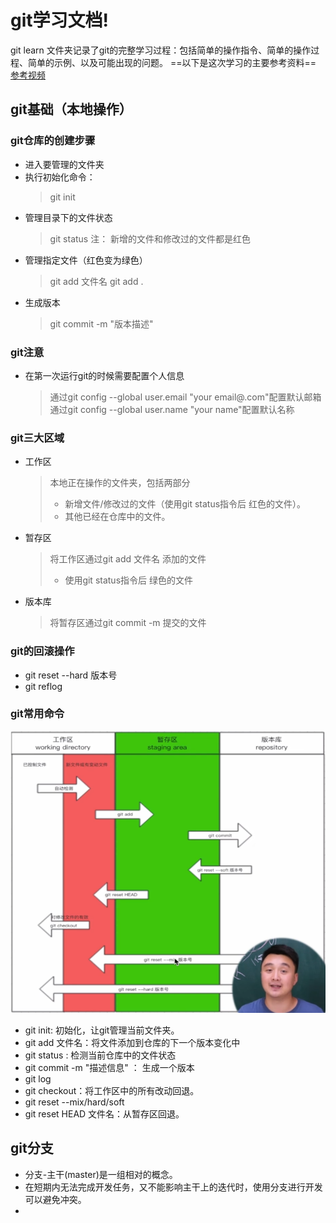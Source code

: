 # git学习文档!

git learn 文件夹记录了git的完整学习过程：包括简单的操作指令、简单的操作过程、简单的示例、以及可能出现的问题。
==以下是这次学习的主要参考资料== 
[参考视频](https://www.bilibili.com/video/BV1YW4y177ic?p=1&vd_source=9719c7abf599eb8af8f5f92faf9ea4a2"非常易懂有趣的一个视频")

## git基础（本地操作）
### git仓库的创建步骤
- 进入要管理的文件夹
- 执行初始化命令：
   > git init
- 管理目录下的文件状态
   > git status
   > 注： 新增的文件和修改过的文件都是红色
- 管理指定文件（红色变为绿色） 
    > git add 文件名
    > git add .
- 生成版本
    > git commit -m "版本描述"

### git注意
- 在第一次运行git的时候需要配置个人信息
  > 通过git config --global user.email "your email@.com"配置默认邮箱
  > 通过git config --global user.name "your name"配置默认名称
  
### git三大区域
- 工作区
    > 本地正在操作的文件夹，包括两部分
    > - 新增文件/修改过的文件（使用git status指令后 红色的文件）。
    > - 其他已经在仓库中的文件。
- 暂存区
    > 将工作区通过git add 文件名 添加的文件
    > - 使用git status指令后 绿色的文件
- 版本库
    > 将暂存区通过git commit -m 提交的文件

### git的回滚操作
- git reset --hard 版本号
- git reflog

### git常用命令
![流程图](img/三大区域&指令操作.png "流程图")
- git init: 初始化，让git管理当前文件夹。
- git add 文件名：将文件添加到仓库的下一个版本变化中
- git status : 检测当前仓库中的文件状态
- git commit -m "描述信息" ： 生成一个版本
- git log 
- git checkout：将工作区中的所有改动回退。
- git reset --mix/hard/soft
- git reset HEAD 文件名：从暂存区回退。

## git分支
- 分支-主干(master)是一组相对的概念。
- 在短期内无法完成开发任务，又不能影响主干上的迭代时，使用分支进行开发可以避免冲突。
- 